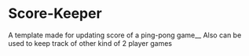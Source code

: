 # Score-Keeper
A template made for updating score of a ping-pong game__
Also can be used to keep track of other kind of 2 player games
